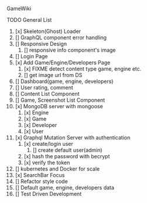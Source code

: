 GameWiki

TODO General List

1. [x] Skeleton(Ghost) Loader
2. [] GraphQL component error handling
3. [] Responsive Design
   1. [] responsive info component's image
4. [] Login Page
5. [x] Add Game/Engine/Developers Page
   1. [x] FIXME detect content type game, engine etc.
   2. [] get image url from DS
6. [] Dashboard(game, engine, developers)
7. [] User rating, comment
8. [] Content List Component
9. [] Game, Screenshot List Component
10. [x] MongoDB server with mongoose
    1. [x] Engine
    2. [x] Game
    3. [x] Developer
    4. [x] User
11. [x] Graphql Mutation Server with authentication
    1. [x] create/login user
       1. [] create default user(admin)
    1. [x] hash the password with becrypt
    1. [x] verify the token
12. [] kubernetes and Docker for scale
13. [x] SearchBar Focus
14. [] Refactor style code
15. [] Default game, engine, developers data
16. [] Test Driven Development
